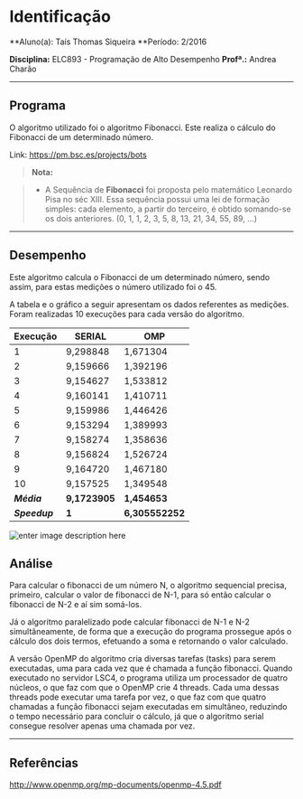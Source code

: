 Identificação
===================
**Aluno(a): Taís Thomas Siqueira
**Período: 2/2016

**Disciplina:**  ELC893 - Programação de Alto Desempenho
**Profª.:** Andrea Charão


----------


Programa
-------------

O algoritmo utilizado foi o algoritmo Fibonacci. Este realiza o cálculo do Fibonacci de um determinado número.

Link: https://pm.bsc.es/projects/bots

> **Nota:**

> - A Sequência de **Fibonacci** foi proposta pelo matemático Leonardo Pisa no séc XIII. Essa sequência possui uma lei de formação simples: cada elemento, a partir do terceiro, é obtido somando-se os dois anteriores.
> (0, 1, 1, 2, 3, 5, 8, 13, 21, 34, 55, 89, ...)


----------


Desempenho
-------------------
Este algoritmo calcula o Fibonacci de um determinado número, sendo assim, para estas medições o número utilizado foi o 45.


A tabela e o gráfico a seguir apresentam os dados referentes as medições. Foram realizadas 10 execuções para cada versão do algoritmo.

| Execução 	| SERIAL    		| OMP         			|
|----------	    |-----------  		|-------------			|
| 1             	| 9,298848  		| 1,671304    		|
| 2             	| 9,159666  		| 1,392196    		|
| 3             	| 9,154627  		| 1,533812    		|
| 4        			| 9,160141  		| 1,410711    		|
| 5        			| 9,159986  		| 1,446426    		|
| 6       		 	| 9,153294  		| 1,389993    		|
| 7        			| 9,158274  		| 1,358636    		|
| 8        			| 9,156824  		| 1,526724    		|
| 9       		 	| 9,164720  		| 1,467180    		|
| 10       		| 9,157525  		| 1,349548    		|
|***Média***    		| **9,1723905** 	| **1,454653**    		|
| ***Speedup***  	| **1**         			| **6,305552252** 	|

![enter image description here](https://lh3.googleusercontent.com/-pn3S76Fb_n0/V7OZGwWvChI/AAAAAAAAFwI/_GNf5nuGGNIwl5ZG68EpxkbBz0Gs0ZhuQCLcB/s0/grafico.JPG "grafico.JPG")

Análise
-------------

Para calcular o fibonacci de um número N, o algoritmo sequencial precisa, primeiro, calcular o valor de fibonacci de N-1, para só então calcular o fibonacci de N-2 e aí sim somá-los.

Já o algoritmo paralelizado pode calcular fibonacci de N-1 e N-2 simultâneamente, de forma que a execução do programa prossegue após o cálculo dos dois termos, efetuando a soma e retornando o valor calculado.

A versão OpenMP do algoritmo cria diversas tarefas (tasks) para serem executadas, uma para cada vez que é chamada a função fibonacci. Quando executado no servidor LSC4, o programa utiliza um processador de quatro núcleos, o que faz com que o OpenMP crie 4 threads. Cada uma dessas threads pode executar uma tarefa por vez, o que faz com que quatro chamadas a função fibonacci sejam executadas em simultâneo, reduzindo o tempo necessário para concluir o cálculo, já que o algoritmo serial consegue resolver apenas uma chamada por vez.

----------


Referências
--------------------

http://www.openmp.org/mp-documents/openmp-4.5.pdf


